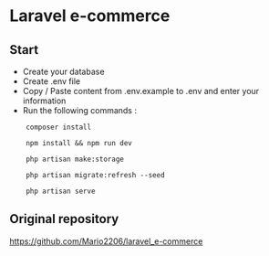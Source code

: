 # Laravel e-commerce 

## Start 

* Create your database
* Create .env file 
* Copy / Paste content from .env.example to .env and enter your information
* Run the following commands :

```
    composer install
```

```
    npm install && npm run dev
```

```
    php artisan make:storage
```

```
    php artisan migrate:refresh --seed
```
 
```
    php artisan serve
```

## Original repository

https://github.com/Mario2206/laravel_e-commerce
